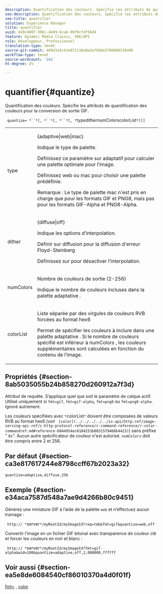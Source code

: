 ```yaml
---
description: Quantification des couleurs. Spécifie les attributs de quantification des couleurs pour la conversion de sortie GIF.
seo-description: Quantification des couleurs. Spécifie les attributs de quantification des couleurs pour la conversion de sortie GIF.
seo-title: quantifier
solution: Experience Manager
title: quantifier
uuid: 4e9c4807-59bc-4eb9-bcab-0bf0cfdf56d4
feature: Dynamic Media Classic, SDK/API
role: Développeur, Professionnel
translation-type: tm+mt
source-git-commit: 469d1a5c43a972116a8a2efb0de5708800130a99
workflow-type: tm+mt
source-wordcount: '241'
ht-degree: 2%

---
```



# quantifier{#quantize}

Quantification des couleurs. Spécifie les attributs de quantification des couleurs pour la conversion de sortie GIF.

` quantize= *``*[, *``*[, *``*[, *`typedithernumColorscolorList`*]]]`

<table id="table_A669A9058C8043A5BAE80B03A13B015B"> 
 <tbody> 
  <tr> 
   <td colname="col1"> <p> <span class="codeph"> <span class="varname"> type  </span> </span> </p> </td> 
   <td colname="col2"> <p> <span class="codeph"> {adaptive|web|mac}  </span> </p> <p>Indique le type de palette. </p> <p>Définissez ce paramètre sur <span class="codeph"> adaptatif </span> pour calculer une palette optimale pour l’image. </p> <p>Définissez <span class="codeph"> web </span> ou <span class="codeph"> mac </span> pour choisir une palette prédéfinie. </p> <p> <p>Remarque :  Le type de palette <span class="codeph"> mac </span> n'est pris en charge que pour les formats GIF et PNG8, mais pas pour les formats GIF-Alpha et PNG8-Alpha. </p> </p> </td> 
  </tr> 
  <tr> 
   <td colname="col1"> <p> <span class="codeph"> <span class="varname"> dither  </span> </span> </p> </td> 
   <td colname="col2"> <p> <span class="codeph"> {diffuse|off}  </span> </p> <p>Indique les options d’interpolation. </p> <p>Définir sur <span class="codeph"> diffusion </span> pour la diffusion d'erreur Floyd-Steinberg </p> <p>Définissez <span class="codeph"> sur </span> pour désactiver l’interpolation. </p> </td> 
  </tr> 
  <tr> 
   <td colname="col1"> <p> <span class="codeph"> <span class="varname"> numColors  </span> </span> </p> </td> 
   <td colname="col2"> <p>Nombre de couleurs de sortie (2-256) </p> <p>Indique le nombre de couleurs incluses dans la palette <span class="codeph"> adaptative </span>. </p> </td> 
  </tr> 
  <tr> 
   <td colname="col1"> <p> <span class="codeph"> <span class="varname"> colorList  </span> </span> </p> </td> 
   <td colname="col2"> <p>Liste séparée par des virgules de couleurs RVB forcées au format hex6 </p> <p>Permet de spécifier les couleurs à inclure dans une palette <span class="codeph"> adaptative </span>. Si le nombre de couleurs spécifié est inférieur à <span class="codeph"> <span class="varname"> numColors </span> </span>, les couleurs supplémentaires sont calculées en fonction du contenu de l’image. </p> </td> 
  </tr> 
 </tbody> 
</table>

## Propriétés {#section-8ab5035055b24b858270d260912a7f3d}

Attribut de requête. S’applique quel que soit le paramètre de calque actif. Utilisé uniquement si `fmt=gif`, `fmt=gif-alpha`, `fmt=png8` ou `fmt=png8-alpha`. Ignoré autrement.

Les couleurs spécifiées avec `*`colorList`*` doivent être composées de valeurs RVB au format hex6 (voir ` [color](../../../../../is-api/http-ref/image-serving-api-ref/c-http-protocol-reference/c-command-reference/r-color-commandref.md#reference-b044954ec6184253b8831579466b4423)`) sans préfixe &quot; `0x`&quot;. Aucun autre spécificateur de couleur n&#39;est autorisé. *`numColors`* doit être compris entre 2 et 256.

## Par défaut {#section-ca3e817617244e8798ccff67b2023a32}

`quantize=adaptive,diffuse,256`

## Exemple {#section-e34aca7587d548a7ae9d4266b80c9451}

Générez une miniature GIF à l’aide de la palette `web` et n’effectuez aucun tramage :

` http:// *`server`*/myRootId/myImageId?req=tmb&fmt=gif&quantize=web,off`

Convertir l’image en un fichier GIF bitonal avec transparence de couleur clé et forcer les couleurs en noir et blanc :

` http:// *`server`*/myRootId/myImageId?fmt=gif-alpha&wid=100&quantize=adaptive,off,2,000000,ffffff`

## Voir aussi {#section-ea5e8de6084540cf86010370a4d0f01f}

[fmt=](../../../../../is-api/http-ref/image-serving-api-ref/c-http-protocol-reference/c-command-reference/r-is-http-fmt.md#reference-cdf10043423b45ba9fe15157fb3ae37a) ,  [color](/help/aem-is-ir-api/is-api/http-ref/image-serving-api-ref/c-http-protocol-reference/c-data-types/r-is-http-color.md)
